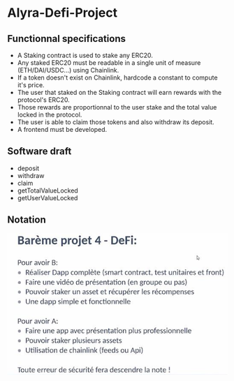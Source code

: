 # Alyra-Defi-Project

## Functionnal specifications

- A Staking contract is used to stake any ERC20.
- Any staked ERC20 must be readable in a single unit of measure (ETH/DAI/USDC...) using Chainlink.
- If a token doesn't exist on Chainlink, hardcode a constant to compute it's price.
- The user that staked on the Staking contract will earn rewards with the protocol's ERC20.
- Those rewards are proportionnal to the user stake and the total value locked in the protocol.
- The user is able to claim those tokens and also withdraw its deposit.
- A frontend must be developed.

## Software draft

- deposit
- withdraw
- claim
- getTotalValueLocked
- getUserValueLocked

## Notation

![notation](img/notation.JPG)